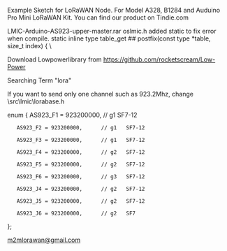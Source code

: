 Example Sketch for LoRaWAN Node. For Model A328, B1284 and Auduino Pro Mini LoRaWAN Kit.
You can find our product on Tindie.com  

LMIC-Arduino-AS923-upper-master.rar
oslmic.h
added static to fix error when compile.
static inline type table_get ## postfix(const type *table, size_t index) { \

Download Lowpowerlibrary from https://github.com/rocketscream/Low-Power

Searching Term "lora"

If you want to send only one channel such as 923.2Mhz, change \src\lmic\lorabase.h

enum { AS923_F1 = 923200000,      // g1   SF7-12

       AS923_F2 = 923200000,      // g1   SF7-12 
       
       AS923_F3 = 923200000,      // g1   SF7-12
       
       AS923_F4 = 923200000,      // g2   SF7-12
       
       AS923_F5 = 923200000,      // g2   SF7-12
       
       AS923_F6 = 923200000,      // g3   SF7-12
       
       AS923_J4 = 923200000,      // g2   SF7-12  
       
       AS923_J5 = 923200000,      // g2   SF7-12   
       
       AS923_J6 = 923200000,      // g2   SF7      
};

m2mlorawan@gmail.com
